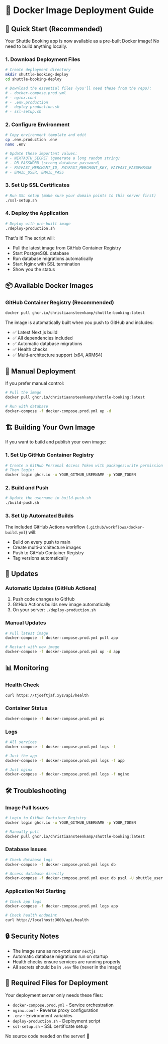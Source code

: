 # 🐳 Docker Image Deployment Guide

## 🚀 Quick Start (Recommended)

Your Shuttle Booking app is now available as a pre-built Docker image! No need to build anything locally.

### 1. Download Deployment Files

```bash
# Create deployment directory
mkdir shuttle-booking-deploy
cd shuttle-booking-deploy

# Download the essential files (you'll need these from the repo):
# - docker-compose.prod.yml
# - nginx.conf  
# - .env.production
# - deploy-production.sh
# - ssl-setup.sh
```

### 2. Configure Environment

```bash
# Copy environment template and edit
cp .env.production .env
nano .env

# Update these important values:
# - NEXTAUTH_SECRET (generate a long random string)
# - DB_PASSWORD (strong database password)
# - PAYFAST_MERCHANT_ID, PAYFAST_MERCHANT_KEY, PAYFAST_PASSPHRASE
# - EMAIL_USER, EMAIL_PASS
```

### 3. Set Up SSL Certificates

```bash
# Run SSL setup (make sure your domain points to this server first)
./ssl-setup.sh
```

### 4. Deploy the Application

```bash
# Deploy with pre-built image
./deploy-production.sh
```

That's it! The script will:
- Pull the latest image from GitHub Container Registry
- Start PostgreSQL database
- Run database migrations automatically
- Start Nginx with SSL termination
- Show you the status

## 📦 Available Docker Images

### GitHub Container Registry (Recommended)
```bash
docker pull ghcr.io/christiaansteenkamp/shuttle-booking:latest
```

The image is automatically built when you push to GitHub and includes:
- ✅ Latest Next.js build
- ✅ All dependencies included
- ✅ Automatic database migrations
- ✅ Health checks
- ✅ Multi-architecture support (x64, ARM64)

## 🔧 Manual Deployment

If you prefer manual control:

```bash
# Pull the image
docker pull ghcr.io/christiaansteenkamp/shuttle-booking:latest

# Run with database
docker-compose -f docker-compose.prod.yml up -d
```

## 🏗️ Building Your Own Image

If you want to build and publish your own image:

### 1. Set Up GitHub Container Registry

```bash
# Create a GitHub Personal Access Token with packages:write permission
# Then login:
docker login ghcr.io -u YOUR_GITHUB_USERNAME -p YOUR_TOKEN
```

### 2. Build and Push

```bash
# Update the username in build-push.sh
./build-push.sh
```

### 3. Set Up Automated Builds

The included GitHub Actions workflow (`.github/workflows/docker-build.yml`) will:
- Build on every push to main
- Create multi-architecture images
- Push to GitHub Container Registry
- Tag versions automatically

## 🔄 Updates

### Automatic Updates (GitHub Actions)
1. Push code changes to GitHub
2. GitHub Actions builds new image automatically
3. On your server: `./deploy-production.sh`

### Manual Updates
```bash
# Pull latest image
docker-compose -f docker-compose.prod.yml pull app

# Restart with new image
docker-compose -f docker-compose.prod.yml up -d app
```

## 📊 Monitoring

### Health Check
```bash
curl https://tjoeftjaf.xyz/api/health
```

### Container Status
```bash
docker-compose -f docker-compose.prod.yml ps
```

### Logs
```bash
# All services
docker-compose -f docker-compose.prod.yml logs -f

# Just the app
docker-compose -f docker-compose.prod.yml logs -f app

# Just nginx
docker-compose -f docker-compose.prod.yml logs -f nginx
```

## 🛠️ Troubleshooting

### Image Pull Issues
```bash
# Login to GitHub Container Registry
docker login ghcr.io -u YOUR_GITHUB_USERNAME -p YOUR_TOKEN

# Manually pull
docker pull ghcr.io/christiaansteenkamp/shuttle-booking:latest
```

### Database Issues
```bash
# Check database logs
docker-compose -f docker-compose.prod.yml logs db

# Access database directly
docker-compose -f docker-compose.prod.yml exec db psql -U shuttle_user shuttle_booking
```

### Application Not Starting
```bash
# Check app logs
docker-compose -f docker-compose.prod.yml logs app

# Check health endpoint
curl http://localhost:3000/api/health
```

## 🔒 Security Notes

- The image runs as non-root user `nextjs`
- Automatic database migrations run on startup
- Health checks ensure services are running properly
- All secrets should be in `.env` file (never in the image)

## 📁 Required Files for Deployment

Your deployment server only needs these files:
- `docker-compose.prod.yml` - Service orchestration
- `nginx.conf` - Reverse proxy configuration  
- `.env` - Environment variables
- `deploy-production.sh` - Deployment script
- `ssl-setup.sh` - SSL certificate setup

No source code needed on the server! 🎉